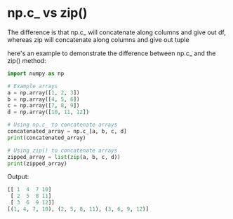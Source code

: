 # np.c_ vs zip()

The difference is that np.c_ will concatenate along columns and give out df, whereas zip will concatenate along columns and give out tuple

here's an example to demonstrate the difference between np.c_ and the zip() method:

```python
import numpy as np

# Example arrays
a = np.array([1, 2, 3])
b = np.array([4, 5, 6])
c = np.array([7, 8, 9])
d = np.array([10, 11, 12])

# Using np.c_ to concatenate arrays
concatenated_array = np.c_[a, b, c, d]
print(concatenated_array)

# Using zip() to concatenate arrays
zipped_array = list(zip(a, b, c, d))
print(zipped_array)
```

Output:

```python
[[ 1  4  7 10]
 [ 2  5  8 11]
 [ 3  6  9 12]]
[(1, 4, 7, 10), (2, 5, 8, 11), (3, 6, 9, 12)]

```
